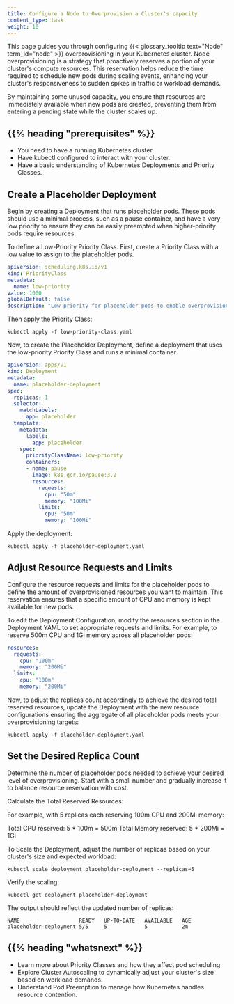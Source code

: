 ```yaml
---
title: Configure a Node to Overprovision a Cluster's capacity
content_type: task
weight: 10
---
```



<!-- overview -->

This page guides you through configuring {{< glossary_tooltip text="Node" term_id="node" >}} overprovisioning in your Kubernetes cluster. Node overprovisioning is a strategy that proactively reserves a portion of your cluster's compute resources. This reservation helps reduce the time required to schedule new pods during scaling events, enhancing your cluster's responsiveness to sudden spikes in traffic or workload demands. 

By maintaining some unused capacity, you ensure that resources are immediately available when new pods are created, preventing them from entering a pending state while the cluster scales up.

## {{% heading "prerequisites" %}}

- You need to have a running Kubernetes cluster.
- Have kubectl configured to interact with your cluster.
- Have a basic understanding of Kubernetes Deployments and Priority Classes.

<!-- steps -->

## Create a Placeholder Deployment

Begin by creating a Deployment that runs placeholder pods. These pods should use a minimal process, such as a pause container, and have a very low priority to ensure they can be easily preempted when higher-priority pods require resources.

To define a Low-Priority Priority Class. First, create a Priority Class with a low value to assign to the placeholder pods.

```yaml
apiVersion: scheduling.k8s.io/v1
kind: PriorityClass
metadata:
  name: low-priority
value: 1000
globalDefault: false
description: "Low priority for placeholder pods to enable overprovisioning."
```

Then apply the Priority Class:

```shell
kubectl apply -f low-priority-class.yaml
```

Now, to create the Placeholder Deployment, define a deployment that uses the low-priority Priority Class and runs a minimal container.

```yaml
apiVersion: apps/v1
kind: Deployment
metadata:
  name: placeholder-deployment
spec:
  replicas: 1
  selector:
    matchLabels:
      app: placeholder
  template:
    metadata:
      labels:
        app: placeholder
    spec:
      priorityClassName: low-priority
      containers:
      - name: pause
        image: k8s.gcr.io/pause:3.2
        resources:
          requests:
            cpu: "50m"
            memory: "100Mi"
          limits:
            cpu: "50m"
            memory: "100Mi"
```

Apply the deployment:

```shell
kubectl apply -f placeholder-deployment.yaml
```

## Adjust Resource Requests and Limits

Configure the resource requests and limits for the placeholder pods to define the amount of overprovisioned resources you want to maintain. This reservation ensures that a specific amount of CPU and memory is kept available for new pods.

To edit the Deployment Configuration, modify the resources section in the Deployment YAML to set appropriate requests and limits. For example, to reserve 500m CPU and 1Gi memory across all placeholder pods:

```yaml
resources:
  requests:
    cpu: "100m"
    memory: "200Mi"
  limits:
    cpu: "100m"
    memory: "200Mi"
```

Now, to adjust the replicas count accordingly to achieve the desired total reserved resources, update the Deployment with the new resource configurations ensuring the aggregate of all placeholder pods meets your overprovisioning targets:

```shell
kubectl apply -f placeholder-deployment.yaml
```

## Set the Desired Replica Count

Determine the number of placeholder pods needed to achieve your desired level of overprovisioning. Start with a small number and gradually increase it to balance resource reservation with cost.

Calculate the Total Reserved Resources:

For example, with 5 replicas each reserving 100m CPU and 200Mi memory:

Total CPU reserved: 5 * 100m = 500m
Total Memory reserved: 5 * 200Mi = 1Gi

To Scale the Deployment, adjust the number of replicas based on your cluster's size and expected workload:

```shell
kubectl scale deployment placeholder-deployment --replicas=5
```

Verify the scaling:

```shell
kubectl get deployment placeholder-deployment
```

The output should reflect the updated number of replicas:

```none
NAME                   READY   UP-TO-DATE   AVAILABLE   AGE
placeholder-deployment 5/5     5            5           2m
```

## {{% heading "whatsnext" %}}

- Learn more about Priority Classes and how they affect pod scheduling.
- Explore Cluster Autoscaling to dynamically adjust your cluster's size based on workload demands.
- Understand Pod Preemption to manage how Kubernetes handles resource contention.